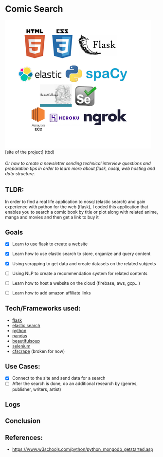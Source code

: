 # Comic Search
![alt text](c1.png)
[site of the project] (tbd)
###### Or how to create a newsletter sending technical interview questions and preparation tips in order to learn more about flask, nosql, web hosting and data structure.
## TLDR:
 In order to find a real life application to nosql (elastic search) and gain experience with python for the web (flask), I coded this application that enables you to search a comic book by title or plot along with related anime, manga and movies and then get a link to buy it

## Goals
- [x] Learn to use flask to create a website
- [x] Learn how to use elastic search to store, organize and query content
- [x] Using scrapping to get data and create datasets on the related subjects
- [ ] Using NLP to create a recommendation system for related contents
- [ ] Learn how to host a website on the cloud (firebase, aws, gcp…)
- [ ] Learn how to add amazon affiliate links


## Tech/Frameworks used:
- [flask](https://flask.palletsprojects.com/en/1.1.x/)
- [elastic search](https://www.mongodb.com/)
- [python](https://www.python.org/)
- [pandas](https://pandas.pydata.org/)
- [beautifulsoup](https://www.crummy.com/software/BeautifulSoup/)
- [selenium](https://selenium-python.readthedocs.io/)
- [cfscrape](https://selenium-python.readthedocs.io/) (broken for now)


## Use Cases:
- [x] Connect to the site and send data for a search
- [ ] After the search is done, do an additional research by (genres, publisher, writers, artist)
## Logs
## Conclusion

## References:
* https://www.w3schools.com/python/python_mongodb_getstarted.asp


